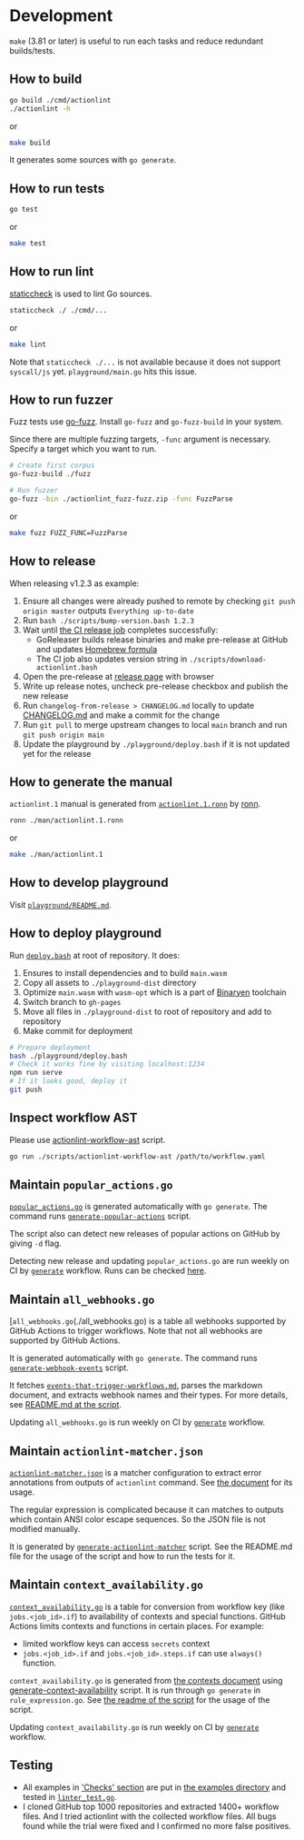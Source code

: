 # Development

`make` (3.81 or later) is useful to run each tasks and reduce redundant builds/tests.

## How to build

```sh
go build ./cmd/actionlint
./actionlint -h
```

or

```sh
make build
```

It generates some sources with `go generate`.

## How to run tests

```sh
go test
```

or

```sh
make test
```

## How to run lint

[staticcheck](https://staticcheck.io/) is used to lint Go sources.

```sh
staticcheck ./ ./cmd/...
```

or

```sh
make lint
```

Note that `staticcheck ./...` is not available because it does not support `syscall/js` yet. `playground/main.go` hits
this issue.

## How to run fuzzer

Fuzz tests use [go-fuzz](https://github.com/dvyukov/go-fuzz). Install `go-fuzz` and `go-fuzz-build` in your system.

Since there are multiple fuzzing targets, `-func` argument is necessary. Specify a target which you want to run.

```sh
# Create first corpus
go-fuzz-build ./fuzz

# Run fuzzer
go-fuzz -bin ./actionlint_fuzz-fuzz.zip -func FuzzParse
```

or

```sh
make fuzz FUZZ_FUNC=FuzzParse
```

## How to release

When releasing v1.2.3 as example:

1. Ensure all changes were already pushed to remote by checking `git push origin master` outputs `Everything up-to-date`
2. Run `bash ./scripts/bump-version.bash 1.2.3`
3. Wait until [the CI release job](.github/workflows/release.yaml) completes successfully:
   - GoReleaser builds release binaries and make pre-release at GitHub and updates [Homebrew formula](./HomebrewFormula/actionlint.rb)
   - The CI job also updates version string in `./scripts/download-actionlint.bash`
4. Open the pre-release at [release page](https://github.com/rhysd/actionlint/releases) with browser
5. Write up release notes, uncheck pre-release checkbox and publish the new release
6. Run `changelog-from-release > CHANGELOG.md` locally to update [CHANGELOG.md](./CHANGELOG.md) and make a commit for the change
7. Run `git pull` to merge upstream changes to local `main` branch and run `git push origin main`
8. Update the playground by `./playground/deploy.bash` if it is not updated yet for the release

## How to generate the manual

`actionlint.1` manual is generated from [`actionlint.1.ronn`](./man/actionlint.1.ronn) by [ronn](https://github.com/rtomayko/ronn).

```sh
ronn ./man/actionlint.1.ronn
```

or

```sh
make ./man/actionlint.1
```

## How to develop playground

Visit [`playground/README.md`](./playground/README.md).

## How to deploy playground

Run [`deploy.bash`](./playground/deploy.bash) at root of repository. It does:

1. Ensures to install dependencies and to build `main.wasm`
2. Copy all assets to `./playground-dist` directory
3. Optimize `main.wasm` with `wasm-opt` which is a part of [Binaryen](https://github.com/WebAssembly/binaryen) toolchain
3. Switch branch to `gh-pages`
4. Move all files in `./playground-dist` to root of repository and add to repository
5. Make commit for deployment

```sh
# Prepare deployment
bash ./playground/deploy.bash
# Check it works fine by visiting localhost:1234
npm run serve
# If it looks good, deploy it
git push
```

## Inspect workflow AST

Please use [actionlint-workflow-ast](./scripts/actionlint-workflow-ast) script.

```sh
go run ./scripts/actionlint-workflow-ast /path/to/workflow.yaml
```

## Maintain `popular_actions.go`

[`popular_actions.go`](./popular_actions.go) is generated automatically with `go generate`. The command runs
[`generate-popular-actions`](./scripts/generate-popular-actions) script.

The script also can detect new releases of popular actions on GitHub by giving `-d` flag.

Detecting new release and updating `popular_actions.go` are run weekly on CI by [`generate`](.github/workflows/generate.yaml)
workflow. Runs can be checked [here](https://github.com/rhysd/actionlint/actions/workflows/generate.yaml).

## Maintain `all_webhooks.go`

[`all_webhooks.go`(./all_webhooks.go) is a table all webhooks supported by GitHub Actions to trigger workflows. Note that
not all webhooks are supported by GitHub Actions.

It is generated automatically with `go generate`. The command runs [`generate-webhook-events`](./scripts/generate-webhook-events)
script.

It fetches [`events-that-trigger-workflows.md`](https://github.com/github/docs/blob/main/content/actions/learn-github-actions/events-that-trigger-workflows.md),
parses the markdown document, and extracts webhook names and their types. For more details, see
[README.md at the script](./scripts/generate-webhook-events/README.md).

Updating `all_webhooks.go` is run weekly on CI by [`generate`](.github/workflows/generate.yaml) workflow.

## Maintain `actionlint-matcher.json`

[`actionlint-matcher.json`](.github/actionlint-matcher.json) is a matcher configuration to extract error annotations from outputs
of `actionlint` command. See [the document](docs/usage.md#problem-matchers) for its usage.

The regular expression is complicated because it can matches to outputs which contain ANSI color escape sequences. So the JSON
file is not modified manually.

It is generated by [`generate-actionlint-matcher`](./scripts/generate-actionlint-matcher) script. See the README.md file for the
usage of the script and how to run the tests for it.

## Maintain `context_availability.go`

[`context_availability.go`](./context_availability.go) is a table for conversion from workflow key (like `jobs.<job_id>.if`) to
availability of contexts and special functions. GitHub Actions limits contexts and functions in certain places. For example:

- limited workflow keys can access `secrets` context
- `jobs.<job_id>.if` and `jobs.<job_id>.steps.if` can use `always()` function.

`context_availability.go` is generated from [the contexts document](https://github.com/github/docs/blob/main/content/actions/learn-github-actions/contexts.md#context-availability)
using [generate-context-availability](./scripts/generate-context-availability) script. It is run through `go generate` in
`rule_expression.go`. See [the readme of the script](./scripts/generate-context-availability/README.md) for the usage of the
script.

Updating `context_availability.go` is run weekly on CI by [`generate`](.github/workflows/generate.yaml) workflow.

## Testing

- All examples in ['Checks' section](docs/checks.md) are put in [the examples directory](testdata/examples) and tested in
  [`linter_test.go`](linter_test.go).
- I cloned GitHub top 1000 repositories and extracted 1400+ workflow files. And I tried actionlint with the collected workflow
  files. All bugs found while the trial were fixed and I confirmed no more false positives.

